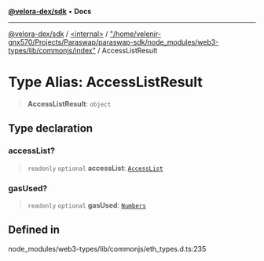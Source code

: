 [**@velora-dex/sdk**](../../../../README.md) • **Docs**

***

[@velora-dex/sdk](../../../../globals.md) / [\<internal\>](../../../README.md) / ["/home/velenir-gnx570/Projects/Paraswap/paraswap-sdk/node\_modules/web3-types/lib/commonjs/index"](../README.md) / AccessListResult

# Type Alias: AccessListResult

> **AccessListResult**: `object`

## Type declaration

### accessList?

> `readonly` `optional` **accessList**: [`AccessList`](AccessList.md)

### gasUsed?

> `readonly` `optional` **gasUsed**: [`Numbers`](../../../type-aliases/Numbers.md)

## Defined in

node\_modules/web3-types/lib/commonjs/eth\_types.d.ts:235
